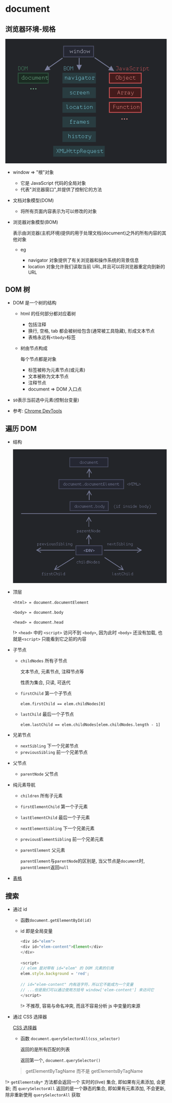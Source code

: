 # document

## 浏览器环境-规格

![](assets/2022-08-24-08-39-49.png)

- window => "根"对象

  - 它是 JavaScript 代码的全局对象
  - 代表"浏览器窗口",并提供了控制它的方法

- 文档对象模型(DOM)

  - 将所有页面内容表示为可以修改的对象

- 浏览器对象模型(BOM)

  表示由浏览器(主机环境)提供的用于处理文档(document)之外的所有内容的其他对象

  - eg

    - navigator 对象提供了有关浏览器和操作系统的背景信息
    - location 对象允许我们读取当前 URL,并且可以将浏览器重定向到新的 URL

## DOM 树

- DOM 是一个树的结构

  - html 的任何部分都对应着树

    - 包括注释
    - 换行, 空格, tab 都会被树给包含(通常被工具隐藏), 形成文本节点
    - 表格永远有`<tbody>`标签

  - 树由节点构成

    每个节点都是对象

    - 标签被称为元素节点(或元素)
    - 文本被称为文本节点
    - 注释节点
    - document => DOM 入口点

- `$0`表示当前选中元素(控制台变量)

- 参考: [Chrome DevTools](https://developer.chrome.com/docs/devtools/)

## 遍历 DOM

- 结构

  ![](assets/2022-08-24-19-22-20.png)

- 顶层

  `<html> = document.documentElement`

  `<body> = document.body`

  `<head> = document.head`

  !> `<head>` 中的 `<script>` 访问不到 `<body>`, 因为此时 `<body>` 还没有加载, 也就是`<script>` 只能看到它之前的内容

- 子节点

  - `childNodes` 所有子节点

    文本节点, 元素节点, 注释节点等

    性质为集合, 只读, 可迭代

  - `firstChild` 第一个子节点

    `elem.firstChild == elem.childNodes[0]`

  - `lastChild` 最后一个子节点

    `elem.lastChild == elem.childNodes[elem.childNodes.length - 1]`

- 兄弟节点

  - `nextSibling` 下一个兄弟节点
  - `previousSibling` 前一个兄弟节点

- 父节点

  - `parentNode` 父节点

- 纯元素导航

  - `children` 所有子元素
  - `firstElementChild` 第一个子元素
  - `lastElementChild` 最后一个子元素
  - `nextElementSibling` 下一个兄弟元素
  - `previousElementSibling` 前一个兄弟元素
  - `parentElement` 父元素

    `parentElement`与`parentNode`的区别是, 当父节点是`document`时, `parentElement`返回`null`

- [表格](https://zh.javascript.info/dom-navigation#dom-navigation-tables)

## 搜索

- 通过 id

  - 函数`document.getElementById(id)`

  - id 即是全局变量

    ```js
    <div id="elem">
    <div id="elem-content">Element</div>
    </div>

    <script>
    // elem 是对带有 id="elem" 的 DOM 元素的引用
    elem.style.background = 'red';

    // id="elem-content" 内有连字符，所以它不能成为一个变量
    // ...但是我们可以通过使用方括号 window['elem-content'] 来访问它
    </script>
    ```

    !> 不推荐, 容易与命名冲突, 而且不容易分析 js 中变量的来源

- 通过 CSS 选择器

  [CSS 选择器](https://developer.mozilla.org/en-US/docs/Web/CSS/CSS_Selectors)

  - 函数 `document.querySelectorAll(css_selector)`

    返回的是所有匹配的列表

    返回第一个, `document.querySelector()`

  > getElementByTagName 而不是 getElementsByTagName

!> `getElementsBy*` 方法都会返回一个 实时的(live) 集合, 即如果有元素添加, 会更新; 而 `querySelectorAll` 返回的是一个静态的集合, 即如果有元素添加, 不会更新, 除非重新使用 `querySelectorAll` 获取
